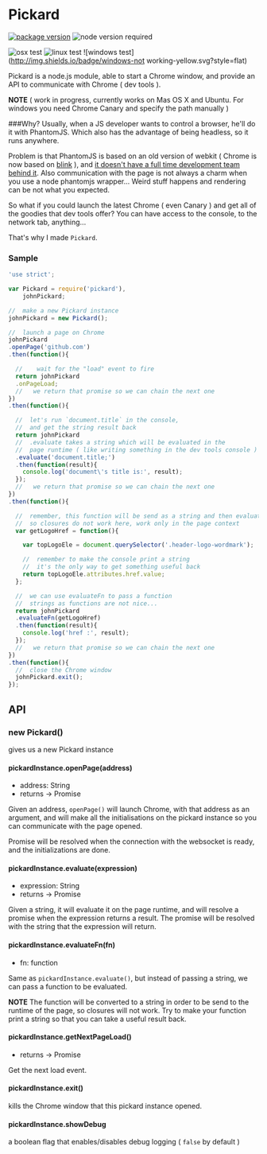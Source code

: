 # Pickard
[![package version](http://img.shields.io/badge/version-1.0.51-lightgrey.svg?style=flat)](https://www.npmjs.com/package/pickard)
![node version required](http://img.shields.io/badge/node-%3E%3D0.11.13-green.svg?style=flat)

![osx test](http://img.shields.io/badge/OSX-working-green.svg?style=flat)
![linux test](http://img.shields.io/badge/linux-working-green.svg?style=flat)
![windows test](http://img.shields.io/badge/windows-not working-yellow.svg?style=flat)

Pickard is a node.js module, able to start a Chrome window, and provide an API to communicate with Chrome ( dev tools ).

**NOTE**
( work in progress, currently works on Mas OS X and Ubuntu. For windows you need Chrome Canary and specify the path manually )

###Why?
Usually, when a JS developer wants to control a browser, he'll do it with PhantomJS.
Which also has the advantage of being headless, so it runs anywhere.

Problem is that PhantomJS is based on an old version of webkit ( Chrome is now based on [blink](http://www.chromium.org/blink) ), and [it doesn't have a full time development team behind it](http://phantomjs.org/faq.html).
Also communication with the page is not always a charm when you use a node phantomjs wrapper...
Weird stuff happens and rendering can be not what you expected.

So what if you could launch the latest Chrome ( even Canary ) and get all of the goodies that dev tools offer?
You can have access to the console, to the network tab, anything...

That's why I made `Pickard`.

### Sample

```javascript
'use strict';

var Pickard = require('pickard'),
    johnPickard;

//  make a new Pickard instance
johnPickard = new Pickard();

//  launch a page on Chrome
johnPickard
.openPage('github.com')
.then(function(){

  //	wait for the "load" event to fire
  return johnPickard
  .onPageLoad;
  //   we return that promise so we can chain the next one
})
.then(function(){

  //  let's run `document.title` in the console,
  //  and get the string result back
  return johnPickard
  //  .evaluate takes a string which will be evaluated in the
  //  page runtime ( like writing something in the dev tools console )
  .evaluate('document.title;')
  .then(function(result){
    console.log('document\'s title is:', result);
  });
  //   we return that promise so we can chain the next one
})
.then(function(){

  //  remember, this function will be send as a string and then evaluated
  //  so closures do not work here, work only in the page context
  var getLogoHref = function(){

    var topLogoEle = document.querySelector('.header-logo-wordmark');

    //  remember to make the console print a string
    //  it's the only way to get something useful back
    return topLogoEle.attributes.href.value;
  };

  //  we can use evaluateFn to pass a function
  //  strings as functions are not nice...
  return johnPickard
  .evaluateFn(getLogoHref)
  .then(function(result){
    console.log('href :', result);
  });
  //   we return that promise so we can chain the next one
})
.then(function(){
  //  close the Chrome window
  johnPickard.exit();
});
```

## API

### new Pickard()
gives us a new Pickard instance

#### pickardInstance.openPage(address)
- address: String
- returns -> Promise

Given an address, `openPage()` will launch Chrome, with that address as an argument, and will make all the initialisations on the pickard instance so you can communicate with the page opened.

Promise will be resolved when the connection with the websocket is ready, and the initializations are done.

#### pickardInstance.evaluate(expression)
- expression: String
- returns -> Promise

Given a string, it will evaluate it on the page runtime, and will resolve a promise when the expression returns a result.
The promise will be resolved with the string that the expression will return.

#### pickardInstance.evaluateFn(fn)
- fn: function

Same as `pickardInstance.evaluate()`, but instead of passing a string, we can pass a function to be evaluated.

**NOTE** The function will be converted to a string in order to be send to the runtime of the page, so closures will not work.
Try to make your function print a string so that you can take a useful result back.

#### pickardInstance.getNextPageLoad()
- returns -> Promise

Get the next load event.

#### pickardInstance.exit()
kills the Chrome window that this pickard instance opened.

#### pickardInstance.showDebug
a boolean flag that enables/disables debug logging
( `false` by default )

